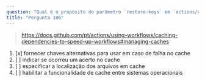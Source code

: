 ```yaml
---
question: "Qual é o propósito do parâmetro `restore-keys` em `actions/cache` no GitHub Actions?"
title: "Pergunta 106"
---
```



> https://docs.github.com/pt/actions/using-workflows/caching-dependencies-to-speed-up-workflows#managing-caches
1. [x] fornecer chaves alternativas para usar em caso de falha no cache
1. [ ] indicar se ocorreu um acerto no cache
1. [ ] especificar a localização dos arquivos em cache
1. [ ] habilitar a funcionalidade de cache entre sistemas operacionais
